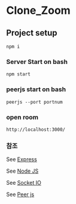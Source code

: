# Clone_Zoom

## Project setup
```
npm i
```
### Server Start on bash
```
npm start
```

### peerjs start on bash
```
peerjs --port portnum
```

### open room
```
http://localhost:3000/
```

### 참조
See [Express](https://expressjs.com/)

See [Node JS](https://nodejs.org/dist/latest-v16.x/docs/api/path.html#pathjoinpaths)

See [Socket IO](https://socket.io/get-started/chat#emitting-events)

See [Peer js](https://peerjs.com/)